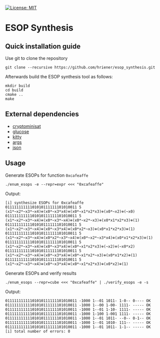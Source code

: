 [![License: MIT](https://img.shields.io/badge/License-MIT-yellow.svg)](https://opensource.org/licenses/MIT)

# ESOP Synthesis

## Quick installation guide

Use git to clone the repository

    git clone --recursive https://github.com/hriener/esop_synthesis.git

Afterwards build the ESOP synthesis tool as follows:

    mkdir build
    cd build
    cmake ..
    make

## External dependencies

* [cryptominisat](https://github.com/msoos/cryptominisat)
* [glucose](http://www.labri.fr/perso/lsimon/glucose)
* [kitty](https://github.com/msoeken/kitty)
* [args](https://github.com/Taywee/args)
* [json](https://github.com/nlohmann/json)

## Usage

 Generate ESOPs for function `0xcafeaffe`

    ./enum_esops -e --repr=expr <<< "0xcafeaffe"
    
 Output:
    
    [i] synthesize ESOPs for 0xcafeaffe
    01111111111101010111111101010011 5 (x1*~x2*~x3*~x4)⊕(x0*~x3*x4)⊕(x0*~x1*x2*x3)⊕(x0*~x2)⊕(~x0)
    01111111111101010111111101010011 5 (x1*~x2*~x3*~x4)⊕(x0*~x3*~x4)⊕(x0*~x2*~x3)⊕(x0*x1*x2*x3)⊕(1)
    01111111111101010111111101010011 5 (x1*~x2*~x3*~x4)⊕(x0*~x3*x4)⊕(x0*x2*~x3)⊕(x0*x1*x2*x3)⊕(1)
    01111111111101010111111101010011 5 (x1*~x2*~x3*~x4)⊕(x0*x2*~x3*~x4)⊕(x0*~x2*~x3*x4)⊕(x0*x1*x2*x3)⊕(1)
    01111111111101010111111101010011 5 (x1*~x2*~x3*~x4)⊕(x0*~x3*x4)⊕(x0*~x1*x2*x3)⊕(~x2)⊕(~x0*x2)
    01111111111101010111111101010011 5 (x1*~x2*~x3*~x4)⊕(x0*~x3*x4)⊕(x0*~x1*x2*~x3)⊕(x0*x1*x2)⊕(1)
    01111111111101010111111101010011 5 (x1*~x2*~x3*~x4)⊕(x0*~x3*x4)⊕(x0*~x1*x2*x3)⊕(x0*x2)⊕(1)

 Generate ESOPs and verify results

    ./enum_esops --repr=cube <<< "0xcafeaffe" | ./verify_esops -e -s

 Output:

    01111111111101010111111101010011 -1000 1--01 1011- 1-0-- 0---- OK
    01111111111101010111111101010011 -1000 1--00 1-00- 1111- ----- OK
    01111111111101010111111101010011 -1000 1--01 1-10- 1111- ----- OK
    01111111111101010111111101010011 -1000 1-100 1-001 1111- ----- OK
    01111111111101010111111101010011 -1000 1--01 1011- --0-- 0-1-- OK
    01111111111101010111111101010011 -1000 1--01 1010- 111-- ----- OK
    01111111111101010111111101010011 -1000 1--01 1011- 1-1-- ----- OK
    [i] total number of errors: 0